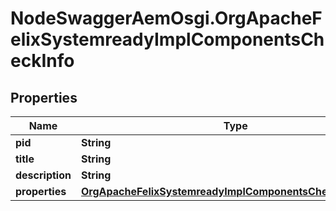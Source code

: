 # NodeSwaggerAemOsgi.OrgApacheFelixSystemreadyImplComponentsCheckInfo

## Properties

Name | Type | Description | Notes
------------ | ------------- | ------------- | -------------
**pid** | **String** |  | [optional] 
**title** | **String** |  | [optional] 
**description** | **String** |  | [optional] 
**properties** | [**OrgApacheFelixSystemreadyImplComponentsCheckProperties**](OrgApacheFelixSystemreadyImplComponentsCheckProperties.md) |  | [optional] 


